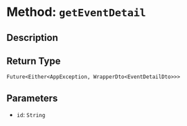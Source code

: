 # Method: `getEventDetail`

## Description



## Return Type
`Future<Either<AppException, WrapperDto<EventDetailDto>>>`

## Parameters

- `id`: `String`
